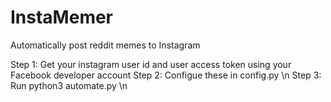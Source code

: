 # InstaMemer
Automatically post reddit memes to Instagram

Step 1: Get your instagram user id and user access token using your Facebook developer account
Step 2: Configue these in config.py \n 
Step 3: Run python3 automate.py \n
